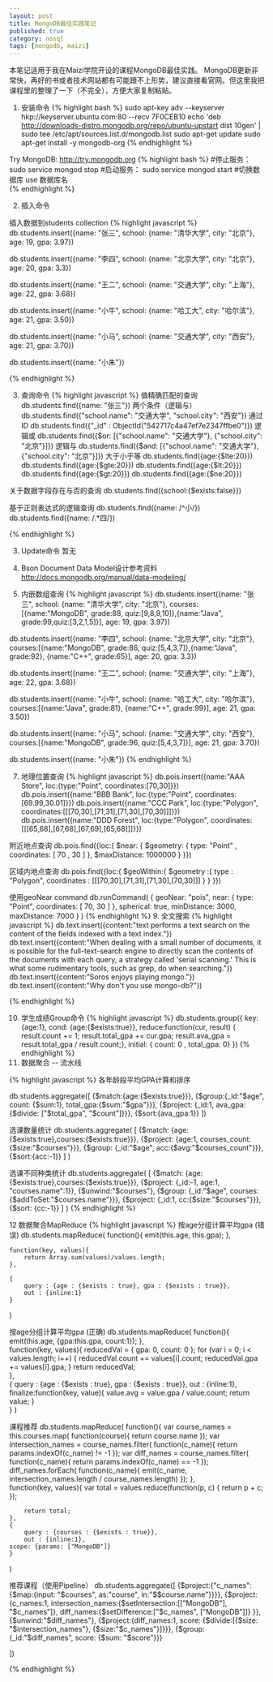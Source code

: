 ```yaml
---
layout: post
title: MongoDB最佳实践笔记
published: true
category: nosql
tags: [mongodb, maizi]
---
```


本笔记适用于我在Maizi学院开设的课程MongoDB最佳实践。
MongoDB更新非常快，再好的书或者技术网站都有可能跟不上形势，建议直接看官网。但这里我把课程里的整理了一下（不完全），方便大家复制粘贴。

1.  安装命令
{% highlight bash %}
sudo apt-key adv --keyserver hkp://keyserver.ubuntu.com:80 --recv 7F0CEB10
echo 'deb http://downloads-distro.mongodb.org/repo/ubuntu-upstart dist 10gen' | sudo tee /etc/apt/sources.list.d/mongodb.list
sudo apt-get update
sudo apt-get install -y mongodb-org
{% endhighlight %}

Try MongoDB: http://try.mongodb.org
{% highlight bash %}
#停止服务： 
   sudo service mongod stop
#启动服务：
   sudo service mongod start
#切换数据库
   use  数据库名  
{% endhighlight %}

2.  插入命令

插入数据到students collection
{% highlight javascript %}
db.students.insert({name: "张三", school: {name: "清华大学", city: "北京"}, age: 19, gpa: 3.97})

db.students.insert({name: "李四", school: {name: "北京大学", city: "北京"}, age: 20, gpa: 3.3})

db.students.insert({name: "王二", school: {name: "交通大学", city: "上海"}, age: 22, gpa: 3.68})

db.students.insert({name: "小牛", school: {name: "哈工大", city: "哈尔滨"}, age: 21, gpa: 3.50})

db.students.insert({name: "小马", school: {name: "交通大学", city: "西安"}, age: 21, gpa: 3.70})

db.students.insert({name: "小朱"})

{% endhighlight %}

3.  查询命令
{% highlight javascript %}
值精确匹配的查询
db.students.find({name: "张三"})
两个条件（逻辑与）
db.students.find({"school.name": "交通大学", "school.city": "西安"})
通过ID
db.students.find({"_id" : ObjectId("542717c4a47ef7e2347ffbe0")})
逻辑或
db.students.find({$or: [{"school.name": "交通大学"}, {"school.city": "北京"}]})
逻辑与
db.students.find({$and: [{"school.name": "交通大学"}, {"school.city": "北京"}]})
大于小于等
db.students.find({age:{$lte:20}})
db.students.find({age:{$gte:20}})
db.students.find({age:{$lt:20}})
db.students.find({age:{$gt:20}})
db.students.find({age:{$ne:20}})

关于数据字段存在与否的查询
db.students.find({school:{$exists:false}})

基于正则表达式的逻辑查询
db.students.find({name: /^小/})
db.students.find({name: /.*四/})

{% endhighlight %}

3.  Update命令
暂无


4.  Bson Document
Data Model设计参考资料
http://docs.mongodb.org/manual/data-modeling/


6.  内嵌数组查询
{% highlight javascript %}
db.students.insert({name: "张三", school: {name: "清华大学", city: "北京"}, courses:[{name:"MongoDB", grade:88, quiz:[9,8,9,10]},{name:"Java", grade:99,quiz:[3,2,1,5]}], age: 19, gpa: 3.97})

db.students.insert({name: "李四", school: {name: "北京大学", city: "北京"}, courses:[{name:"MongoDB", grade:86, quiz:[5,4,3,7]},{name:"Java", grade:92}, {name:"C++", grade:65}], age: 20, gpa: 3.3})

db.students.insert({name: "王二", school: {name: "交通大学", city: "上海"}, age: 22, gpa: 3.68})

db.students.insert({name: "小牛", school: {name: "哈工大", city: "哈尔滨"}, courses:[{name:"Java", grade:81}, {name:"C++", grade:99}], age: 21, gpa: 3.50})

db.students.insert({name: "小马", school: {name: "交通大学", city: "西安"}, courses:[{name:"MongoDB", grade:96, quiz:[5,4,3,7]}], age: 21, gpa: 3.70})

db.students.insert({name: "小朱"})
{% endhighlight %}

7.  地理位置查询
{% highlight javascript %}
db.pois.insert({name:"AAA Store", loc:{type:"Point", coordinates:[70,30]}})
db.pois.insert({name:"BBB Bank", loc:{type:"Point", coordinates:[69.99,30.01]}})
db.pois.insert({name:"CCC Park", loc:{type:"Polygon", coordinates:[[[70,30],[71,31],[71,30],[70,30]]]}})
db.pois.insert({name:"DDD Forest", loc:{type:"Polygon", coordinates:[[[65,68],[67,68],[67,69],[65,68]]]}})

附近地点查询
db.pois.find({loc:{
  $near: {
     $geometry: {
        type: "Point" ,
        coordinates: [ 70 , 30 ]
     },
     $maxDistance: 1000000
  }
}})

区域内地点查询
db.pois.find({loc:{ 
    $geoWithin:{ 
        $geometry :{ 
            type : "Polygon",
                        coordinates : [[[70,30],[71,31],[71,30],[70,30]]]
                } 
    } 
}})

使用geoNear command
db.runCommand(
   {
     geoNear: "pois",
     near: { type: "Point", coordinates: [ 70, 30 ] },
     spherical: true,
     minDistance: 3000,
     maxDistance: 7000
   }
)
{% endhighlight %}
9.  全文搜索
{% highlight javascript %}
db.text.insert({content:"text performs a text search on the content of the fields indexed with a text index."})
db.text.insert({content:"When dealing with a small number of documents, it is possible for the full-text-search engine to directly scan the contents of the documents with each query, a strategy called 'serial scanning.' This is what some rudimentary tools, such as grep, do when searching."})
db.text.insert({content:"Soros enjoys playing mongo."})
db.text.insert({content:"Why don't you use mongo-db?"})

{% endhighlight %}



10. 学生成绩Group命令
{% highlight javascript %}
db.students.group({
        key:{age:1},
        cond: {age:{$exists:true}},
        reduce:function(cur, result) { result.count += 1; result.total_gpa += cur.gpa; result.ava_gpa = result.total_gpa / result.count;},
        initial: { count: 0 , total_gpa: 0}
    })
{% endhighlight %}
11. 数据聚合 -- 流水线

{% highlight javascript %}
各年龄段平均GPA计算和排序


db.students.aggregate([
    {$match:{age:{$exists:true}}}, 
    {$group:{_id:"$age", count: {$sum:1}, total_gpa:{$sum:"$gpa"}}},
    {$project: {_id:1, ava_gpa:{$divide: ["$total_gpa", "$count"]}}},
    {$sort:{ava_gpa:1}}
    ])

选课数量统计
db.students.aggregate(
    [
        {$match: {age:{$exists:true},courses:{$exists:true}}},
        {$project: {age:1, courses_count:{$size:"$courses"}}},
        {$group: {_id:"$age", acc:{$avg:"$courses_count"}}},
        {$sort:{acc:-1}}
    ]
)

选课不同种类统计
db.students.aggregate(
    [
        {$match: {age:{$exists:true},courses:{$exists:true}}},
        {$project: {_id:-1, age:1, "courses.name":1}},
        {$unwind:"$courses"},
        {$group: {_id:"$age", courses:{$addToSet:"$courses.name"}}},
        {$project: {_id:1, cc:{$size:"$courses"}}},
        {$sort: {cc:-1}}
    ]
)
{% endhighlight %}

12 数据聚合MapReduce
{% highlight javascript %}
按age分组计算平均gpa (错误)
db.students.mapReduce(
    function(){
        emit(this.age, this.gpa);
    },
    
    function(key, values){
        return Array.sum(values)/values.length;
    },
    
    {
        query : {age : {$exists : true}, gpa : {$exists : true}},
        out : {inline:1}
    }
)

按age分组计算平均gpa (正确)
db.students.mapReduce(
    function(){
        emit(this.age, {gpa:this.gpa, count:1});
    },    
    function(key, values){
    reducedVal = { gpa: 0, count: 0 };
        for (var i = 0; i < values.length; i++) {
            reducedVal.count += values[i].count;
                reducedVal.gpa += values[i].gpa;
        }
        return reducedVal;                  
    },    
    {
        query : {age : {$exists : true}, gpa : {$exists : true}},
        out : {inline:1},
    finalize:function(key, value){
        value.avg = value.gpa / value.count;
        return value;
    }   
    }
)

课程推荐
db.students.mapReduce(
    function(){
        var course_names = this.courses.map(
            function(course){
                return course.name
            });
        var intersection_names = course_names.filter(
            function(c_name){
                return params.indexOf(c_name) != -1
            });
        var diff_names = course_names.filter(
            function(c_name){
                return params.indexOf(c_name) == -1
            });
        diff_names.forEach(
            function(c_name){
                emit(c_name, intersection_names.length / course_names.length)
            });
    },    
    function(key, values){
    var total = values.reduce(function(p, c) {
            return p + c;
        });

        return total;                   
    },    
    {
        query : {courses : {$exists : true}},
        out : {inline:1},
    scope: {params: ["MongoDB"]}    
    }
)

推荐课程（使用Pipeline）
db.students.aggregate([
    {$project:{"c_names":{$map:{input: "$courses", as:"course", in:"$$course.name"}}}},
    {$project:{c_names:1, 
        intersection_names:{$setIntersection:[["MongoDB"], "$c_names"]},
        diff_names:{$setDifference:["$c_names", ["MongoDB"]]}
        }},
    {$unwind:"$diff_names"},
    {$project:{diff_names:1, score: {$divide:[{$size: "$intersection_names"}, {$size:"$c_names"}]}}},
    {$group: {_id:"$diff_names", score: {$sum: "$score"}}}
    
])

{% endhighlight %}
